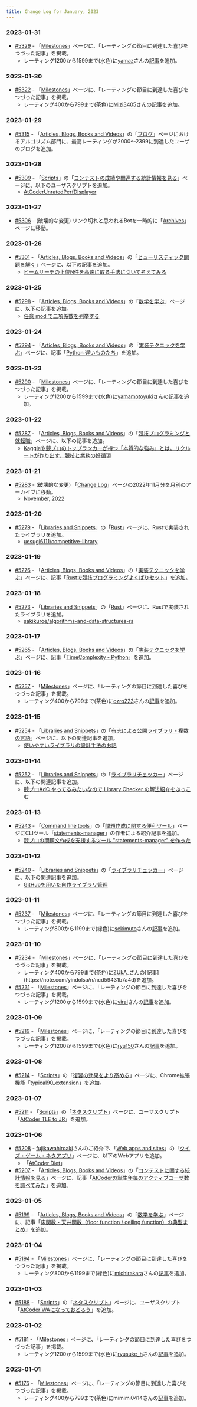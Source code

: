 ```yaml
---
title: Change Log for January, 2023
---
```


### 2023-01-31

- [#5329](https://github.com/KATO-Hiro/AtCoderClans/pull/5329) - 「[Milestones](../../milestones/cyan)」ページに、「レーティングの節目に到達した喜びをつづった記事」を掲載。
    - レーティング1200から1599まで(水色)に[yamaz](https://atcoder.jp/users/yamaz)さんの[記事](https://r8y.hatenablog.com/entry/2023/01/29/152325)を追加。

### 2023-01-30

- [#5322](https://github.com/KATO-Hiro/AtCoderClans/pull/5322) - 「[Milestones](../../milestones/brown)」ページに、「レーティングの節目に到達した喜びをつづった記事」を掲載。
    - レーティング400から799まで(茶色)に[Mizi3405](https://atcoder.jp/users/Mizi3405)さんの[記事](https://qiita.com/Sapph/items/3e97bbaaa14ef0256a05)を追加。

### 2023-01-29

- [#5315](https://github.com/KATO-Hiro/AtCoderClans/pull/5315) - 「[Articles, Blogs, Books and Videos](../../media)」の「[ブログ](../../blogs)」ページにおけるアルゴリズム部門に、最高レーティングが2000〜2399に到達したユーザのブログを追加。

### 2023-01-28

- [#5309](https://github.com/KATO-Hiro/AtCoderClans/pull/5309) - 「[Scripts](../../scripts)」の「[コンテストの成績や関連する統計情報を見る](../../user_scripts/view_scores)」ページに、以下のユーザスクリプトを追加。
    - [AtCoderUnratedPerfDisplayer](https://greasyfork.org/ja/scripts/457150-atcoderunratedperfdisplayer)

### 2023-01-27

- [#5306](https://github.com/KATO-Hiro/AtCoderClans/pull/5306) - (破壊的な変更) リンク切れと思われるBotを一時的に「[Archives](../../archived)」ページに移動。

### 2023-01-26

- [#5301](https://github.com/KATO-Hiro/AtCoderClans/pull/5301) - 「[Articles, Blogs, Books and Videos](../../media)」の「[ヒューリスティック問題を解く](../../articles/heuristic)」ページに、以下の記事を追加。
    - [ビームサーチの上位N件を高速に取る手法について考えてみる](https://zenn.dev/siman/articles/e94f63246f6cb3)

### 2023-01-25

- [#5298](https://github.com/KATO-Hiro/AtCoderClans/pull/5298) - 「[Articles, Blogs, Books and Videos](../../media)」の「[数学を学ぶ](../../articles/math)」ページに、以下の記事を追加。
    - [任意 mod で二項係数を列挙する](https://qiita.com/suisen_cp/items/d0ab7e728b98bbec818f)

### 2023-01-24

- [#5294](https://github.com/KATO-Hiro/AtCoderClans/pull/5294) - 「[Articles, Blogs, Books and Videos](../../media)」の「[実装テクニックを学ぶ](../../articles/implementation)」ページに、記事「[Python 遅いものたち](https://toriidao.hateblo.jp/entry/2023/01/24/121216)」を追加。

### 2023-01-23

- [#5290](https://github.com/KATO-Hiro/AtCoderClans/pull/5290) - 「[Milestones](../../milestones/cyan)」ページに、「レーティングの節目に到達した喜びをつづった記事」を掲載。
    - レーティング1200から1599まで(水色)に[yamamotoyuki](https://atcoder.jp/users/yamamotoyuki)さんの[記事](https://qiita.com/yamamotoyuki/items/035a7eda2ab52ea1ec65)を追加。

### 2023-01-22

- [#5287](https://github.com/KATO-Hiro/AtCoderClans/pull/5287) - 「[Articles, Blogs, Books and Videos](../../media)」の「[競技プログラミングと就転職](../../articles/jobs)」ページに、以下の記事を追加。
    - [Kaggleや競プロのトップランカーが持つ「本質的な強み」とは。リクルートが作り出す、競技と業務の好循環](https://hatenanews.com/articles/2023/01/18/103000)

### 2023-01-21

- [#5283](https://github.com/KATO-Hiro/AtCoderClans/pull/5283) - (破壊的な変更) 「[Change Log](../latest)」ページの2022年11月分を月別のアーカイブに移動。
    - [November, 2022](../2022_11)

### 2023-01-20

- [#5279](https://github.com/KATO-Hiro/AtCoderClans/pull/5279) - 「[Libraries and Snippets](../../libraries)」の「[Rust](../../libraries/rust)」ページに、Rustで実装されたライブラリを追加。
    - [uesugi6111/competitive-library](https://github.com/uesugi6111/competitive-library)

### 2023-01-19

- [#5276](https://github.com/KATO-Hiro/AtCoderClans/pull/5276) - 「[Articles, Blogs, Books and Videos](../../media)」の「[実装テクニックを学ぶ](../../articles/implementation)」ページに、記事「[Rustで競技プログラミングよくばりセット](https://qiita.com/SakiKuroe/items/152a3c117a68d95faa0b)」を追加。

### 2023-01-18

- [#5273](https://github.com/KATO-Hiro/AtCoderClans/pull/5273) - 「[Libraries and Snippets](../../libraries)」の「[Rust](../../libraries/rust)」ページに、Rustで実装されたライブラリを追加。
    - [sakikuroe/algorithms-and-data-structures-rs](https://github.com/sakikuroe/algorithms-and-data-structures-rs)

### 2023-01-17

- [#5265](https://github.com/KATO-Hiro/AtCoderClans/pull/5265) - 「[Articles, Blogs, Books and Videos](../../media)」の「[実装テクニックを学ぶ](../../articles/implementation)」ページに、記事「[TimeComplexity - Python](https://wiki.python.org/moin/TimeComplexity)」を追加。

### 2023-01-16

- [#5257](https://github.com/KATO-Hiro/AtCoderClans/pull/5257) - 「[Milestones](../../milestones/brown)」ページに、「レーティングの節目に到達した喜びをつづった記事」を掲載。
    - レーティング400から799まで(茶色)に[ozro223](https://atcoder.jp/users/ozro223)さんの[記事](https://ozro-223.hatenablog.com/entry/2023/01/16/151714)を追加。

### 2023-01-15

- [#5254](https://github.com/KATO-Hiro/AtCoderClans/pull/5254) - 「[Libraries and Snippets](../../libraries)」の「[有志による公開ライブラリ - 複数の言語](../../libraries/libraries)」ページに、以下の関連記事を追加。
    - [使いやすいライブラリの設計手法のお話](https://31536000.hatenablog.com/entry/2022/12/07/074125)

### 2023-01-14

- [#5252](https://github.com/KATO-Hiro/AtCoderClans/pull/5252) - 「[Libraries and Snippets](../../libraries)」の「[ライブラリチェッカー](../../libraries/library_checker)」ページに、以下の関連記事を追加。
    - [競プロAdC やってるみたいなので Library Checker の解法紹介をぶっこむ](https://www.mathenachia.blog/library-report-2022/)

### 2023-01-13

- [#5243](https://github.com/KATO-Hiro/AtCoderClans/pull/5243) - 「[Command line tools](../../cli)」の「[問題作成に関する便利ツール](../../cli/tools_for_writers)」ページにCLIツール「[statements-manager](https://github.com/tsutaj/statements-manager)」の作者による紹介記事を追加。
    - [競プロの問題文作成を支援するツール "statements-manager" を作った](https://tsutaj.hatenablog.com/entry/2022/12/09/000000)

### 2023-01-12

- [#5240](https://github.com/KATO-Hiro/AtCoderClans/pull/5240) - 「[Libraries and Snippets](../../libraries)」の「[ライブラリチェッカー](../../libraries/library_checker)」ページに、以下の関連記事を追加。
    - [GitHubを用いた自作ライブラリ管理](https://ei1333.hateblo.jp/entry/advent2022)

### 2023-01-11

- [#5237](https://github.com/KATO-Hiro/AtCoderClans/pull/5237) - 「[Milestones](../../milestones/green)」ページに、「レーティングの節目に到達した喜びをつづった記事」を掲載。
    - レーティング800から1199まで(緑色)に[sekimuto](https://atcoder.jp/users/sekimuto)さんの[記事](https://note.com/sekiengineer/n/n4e130af7a030)を追加。

### 2023-01-10

- [#5234](https://github.com/KATO-Hiro/AtCoderClans/pull/5234) - 「[Milestones](../../milestones/brown)」ページに、「レーティングの節目に到達した喜びをつづった記事」を掲載。
    - レーティング400から799まで(茶色)に[ZUkA_](https://atcoder.jp/users/ZUkA_)さんの[記事](https://note.com/yindolsa/n/ncd59431b7a4d)を追加。
- [#5231](https://github.com/KATO-Hiro/AtCoderClans/pull/5231) - 「[Milestones](../../milestones/cyan)」ページに、「レーティングの節目に到達した喜びをつづった記事」を掲載。
    - レーティング1200から1599まで(水色)に[viral](https://atcoder.jp/users/viral)さんの[記事](https://qiita.com/viral_8/items/20a39d023d8090061191)を追加。

### 2023-01-09

- [#5219](https://github.com/KATO-Hiro/AtCoderClans/pull/5219) - 「[Milestones](../../milestones/cyan)」ページに、「レーティングの節目に到達した喜びをつづった記事」を掲載。
    - レーティング1200から1599まで(水色)に[ryu150](https://atcoder.jp/users/ryu150)さんの[記事](https://magicode.io/aoblue2547/articles/c4bf29fd934a4d068de0b6d3fb0dbebb)を追加。

### 2023-01-08

- [#5214](https://github.com/KATO-Hiro/AtCoderClans/pull/5214) - 「[Scripts](../../scripts)」の「[復習の効果をより高める](../../chrome_extensions/review)」ページに、Chrome拡張機能「[typical90_extension](https://chrome.google.com/webstore/detail/typical90extension/olilmbfbgdnilofdfbladkgbbfecbidb)」を追加。

### 2023-01-07

- [#5211](https://github.com/KATO-Hiro/AtCoderClans/pull/5211) - 「[Scripts](../../scripts)」の「[ネタスクリプト](../../user_scripts/jokes)」ページに、ユーザスクリプト「[AtCoder TLE to JR](https://greasyfork.org/ja/scripts/455833-atcoder-tle-to-jr)」を追加。

### 2023-01-06

- [#5208](https://github.com/KATO-Hiro/AtCoderClans/pull/5208) - [fujikawahiroaki](https://github.com/fujikawahiroaki)さんのご紹介で、「[Web apps and sites](../../web_app)」の「[クイズ・ゲーム・ネタアプリ](../../web_app/quiz_and_game)」ページに、以下のWebアプリを追加。
    - 「[AtCoder Diet](https://atcoder-diet.fly.dev/)」
- [#5207](https://github.com/KATO-Hiro/AtCoderClans/pull/5207) - 「[Articles, Blogs, Books and Videos](../../media)」の「[コンテストに関する統計情報を見る](../../articles/view_scores)」ページに、記事「[AtCoderの誕生年毎のアクティブユーザ数を調べてみた](https://qiita.com/nabata/items/75407e48c7ca8de8a4a4)」を追加。

### 2023-01-05

- [#5199](https://github.com/KATO-Hiro/AtCoderClans/pull/5199) - 「[Articles, Blogs, Books and Videos](../../media)」の「[数学を学ぶ](../../articles/math)」ページに、記事「[床関数・天井関数（floor function / ceiling function）の典型まとめ](https://ricky-pon.hatenablog.com/entry/2023/01/04/195253)」を追加。

### 2023-01-04

- [#5194](https://github.com/KATO-Hiro/AtCoderClans/pull/5194) - 「[Milestones](../../milestones/green)」ページに、「レーティングの節目に到達した喜びをつづった記事」を掲載。
    - レーティング800から1199まで(緑色)に[michirakara](https://atcoder.jp/users/michirakara)さんの[記事](https://mcr-pro.hatenablog.com/entry/2022/12/20/000000)を追加。

### 2023-01-03

- [#5188](https://github.com/KATO-Hiro/AtCoderClans/pull/5188) - 「[Scripts](../../scripts)」の「[ネタスクリプト](../../user_scripts/jokes)」ページに、ユーザスクリプト「[AtCoder WAになっておどろう](https://greasyfork.org/ja/scripts/455937-atcoder-wa%E3%81%AB%E3%81%AA%E3%81%A3%E3%81%A6%E3%81%8A%E3%81%A9%E3%82%8D%E3%81%86)」を追加。

### 2023-01-02

- [#5181](https://github.com/KATO-Hiro/AtCoderClans/pull/5181) - 「[Milestones](../../milestones/cyan)」ページに、「レーティングの節目に到達した喜びをつづった記事」を掲載。
    - レーティング1200から1599まで(水色)に[ryusuke_h](https://atcoder.jp/users/ryusuke_h)さんの[記事](https://qiita.com/ryusuke920/items/c25235c193cde2cb505d)を追加。

### 2023-01-01

- [#5176](https://github.com/KATO-Hiro/AtCoderClans/pull/5176) - 「[Milestones](../../milestones/brown)」ページに、「レーティングの節目に到達した喜びをつづった記事」を掲載。
    - レーティング400から799まで(茶色)にmimimi0414さんの[記事](https://qiita.com/satouMIMIMI/items/497b22ab2a89a02d5174)を追加。
